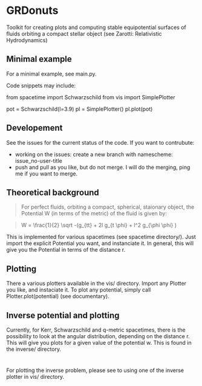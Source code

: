 # GRDonuts
Toolkit for creating plots and computing stable equipotential surfaces of fluids orbiting a compact stellar object (see Zarotti: Relativistic Hydrodynamics)

## Minimal example

For a minimal example, see main.py.

Code snippets may include:

from spacetime import Schwarzschild
from vis import SimplePlotter

pot = Schwarzschild(l=3.9)
pl = SimplePlotter()
pl.plot(pot)

## Developement

See the issues for the current status of the code.
If you want to contrubute:
- working on the issues: create a new branch with namescheme: issue_no-user-title
- push and pull as you like, but do not merge. I will do the merging, ping me if you want to merge.

## Theoretical background

> For perfect fluids, orbiting a compact, spherical, staionary object, the Potential W (in terms of the metric) of the fluid is given by:

>  W = \frac{1}{2} \sqrt -(g_{tt} + 2l g_{t \phi} + l^2 g_{\phi \phi} ) 

This is implemented for various spacetimes (see spacetime directory/). 
Just import the explicit Potential you want, and instanciate it. 
In general, this will give you the Potential in terms of the distance r.

## Plotting

There a various plotters available in the vis/ directory. Import any Plotter you like, and instaciate it. 
To plot any potential, simply call Plotter.plot(potential) (see documentary).

## Inverse potential and plotting

Currently, for Kerr, Schwarzschild and q-metric spacetimes, there is the possibility to look at the angular distribution, depending on the distance r. This will give you plots for a given value of the potential w. This is found in the inverse/ directory.

# 

For plotting the inverse problem, please see to using one of the inverse plotter in vis/ directory.
